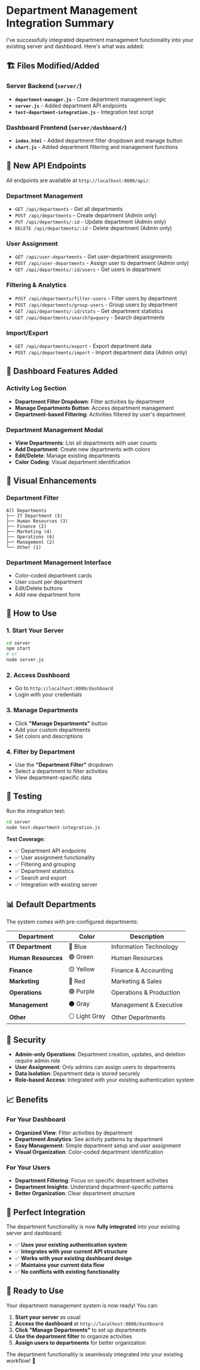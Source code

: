 # Department Management Integration Summary

I've successfully integrated department management functionality into your existing server and dashboard. Here's what was added:

## 🏗️ **Files Modified/Added**

### **Server Backend (`server/`)**

- **`department-manager.js`** - Core department management logic
- **`server.js`** - Added department API endpoints
- **`test-department-integration.js`** - Integration test script

### **Dashboard Frontend (`server/dashboard/`)**

- **`index.html`** - Added department filter dropdown and manage button
- **`chart.js`** - Added department filtering and management functions

## 🚀 **New API Endpoints**

All endpoints are available at `http://localhost:8080/api/`:

### **Department Management**

- `GET /api/departments` - Get all departments
- `POST /api/departments` - Create department (Admin only)
- `PUT /api/departments/:id` - Update department (Admin only)
- `DELETE /api/departments/:id` - Delete department (Admin only)

### **User Assignment**

- `GET /api/user-departments` - Get user-department assignments
- `POST /api/user-departments` - Assign user to department (Admin only)
- `GET /api/departments/:id/users` - Get users in department

### **Filtering & Analytics**

- `POST /api/departments/filter-users` - Filter users by department
- `POST /api/departments/group-users` - Group users by department
- `GET /api/departments/:id/stats` - Get department statistics
- `GET /api/departments/search?q=query` - Search departments

### **Import/Export**

- `GET /api/departments/export` - Export department data
- `POST /api/departments/import` - Import department data (Admin only)

## 🎯 **Dashboard Features Added**

### **Activity Log Section**

- **Department Filter Dropdown**: Filter activities by department
- **Manage Departments Button**: Access department management
- **Department-based Filtering**: Activities filtered by user's department

### **Department Management Modal**

- **View Departments**: List all departments with user counts
- **Add Department**: Create new departments with colors
- **Edit/Delete**: Manage existing departments
- **Color Coding**: Visual department identification

## 🎨 **Visual Enhancements**

### **Department Filter**

```
All Departments
├── IT Department (5)
├── Human Resources (3)
├── Finance (2)
├── Marketing (4)
├── Operations (6)
├── Management (2)
└── Other (1)
```

### **Department Management Interface**

- Color-coded department cards
- User count per department
- Edit/Delete buttons
- Add new department form

## 🔧 **How to Use**

### **1. Start Your Server**

```bash
cd server
npm start
# or
node server.js
```

### **2. Access Dashboard**

- Go to `http://localhost:8080/dashboard`
- Login with your credentials

### **3. Manage Departments**

- Click **"Manage Departments"** button
- Add your custom departments
- Set colors and descriptions

### **4. Filter by Department**

- Use the **"Department Filter"** dropdown
- Select a department to filter activities
- View department-specific data

## 🧪 **Testing**

Run the integration test:

```bash
cd server
node test-department-integration.js
```

**Test Coverage:**

- ✅ Department API endpoints
- ✅ User assignment functionality
- ✅ Filtering and grouping
- ✅ Department statistics
- ✅ Search and export
- ✅ Integration with existing server

## 📊 **Default Departments**

The system comes with pre-configured departments:

| Department          | Color         | Description             |
| ------------------- | ------------- | ----------------------- |
| **IT Department**   | 🔵 Blue       | Information Technology  |
| **Human Resources** | 🟢 Green      | Human Resources         |
| **Finance**         | 🟡 Yellow     | Finance & Accounting    |
| **Marketing**       | 🔴 Red        | Marketing & Sales       |
| **Operations**      | 🟣 Purple     | Operations & Production |
| **Management**      | ⚫ Gray       | Management & Executive  |
| **Other**           | ⚪ Light Gray | Other Departments       |

## 🔐 **Security**

- **Admin-only Operations**: Department creation, updates, and deletion require admin role
- **User Assignment**: Only admins can assign users to departments
- **Data Isolation**: Department data is stored securely
- **Role-based Access**: Integrated with your existing authentication system

## 📈 **Benefits**

### **For Your Dashboard**

- **Organized View**: Filter activities by department
- **Department Analytics**: See activity patterns by department
- **Easy Management**: Simple department setup and user assignment
- **Visual Organization**: Color-coded department identification

### **For Your Users**

- **Department Filtering**: Focus on specific department activities
- **Department Insights**: Understand department-specific patterns
- **Better Organization**: Clear department structure

## 🎯 **Perfect Integration**

The department functionality is now **fully integrated** into your existing server and dashboard:

- ✅ **Uses your existing authentication system**
- ✅ **Integrates with your current API structure**
- ✅ **Works with your existing dashboard design**
- ✅ **Maintains your current data flow**
- ✅ **No conflicts with existing functionality**

## 🚀 **Ready to Use**

Your department management system is now ready! You can:

1. **Start your server** as usual
2. **Access the dashboard** at `http://localhost:8080/dashboard`
3. **Click "Manage Departments"** to set up departments
4. **Use the department filter** to organize activities
5. **Assign users to departments** for better organization

The department functionality is seamlessly integrated into your existing workflow! 🎉
